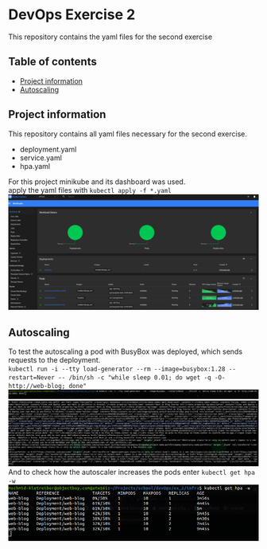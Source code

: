 # DevOps Exercise 2
This repository contains the yaml files for the second exercise

## Table of contents

* [Project information](#project-information)
* [Autoscaling](#autoscaling)

## Project information
This repository contains all yaml files necessary for the second exercise.  
* deployment.yaml
* service.yaml
* hpa.yaml  

For this project minikube and its dashboard was used.  
apply the yaml files with `kubectl apply -f *.yaml`  
![Dashboard](/screenshots/dashboard.png?raw=true "Minikube Dashboard")

## Autoscaling

To test the autoscaling a pod with BusyBox was deployed, which sends requests to the deployment.  
`kubectl run -i --tty load-generator --rm --image=busybox:1.28 --restart=Never -- /bin/sh -c "while sleep 0.01; do wget -q -O- http://web-blog; done"
`  
![busyBox](/screenshots/busyBox.png?raw=true "BusyBox")
![busyBoxActive](/screenshots/busyBoxActive.png?raw=true "BusyBox Active")
And to check how the autoscaler increases the pods enter `kubectl get hpa -w`  
![get hpa](/screenshots/get-hpa.png?raw=true "Get HPA")


